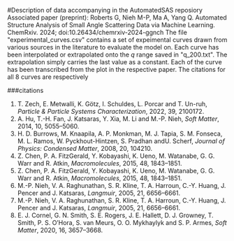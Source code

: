 #Description of data accompanying in the AutomatedSAS reposiory
Associated paper (preprint): Roberts G, Nieh M-P, Ma A, Yang Q. Automated Structure Analysis of Small Angle Scattering Data via Machine Learning. ChemRxiv. 2024; doi:10.26434/chemrxiv-2024-ggnch
The file "experimental_curves.csv" contains a set of expeimental curves drawn from various sources in the literature to evaluate the model on.
Each curve has been interpolated or extrapolated onto the *q* range saved in "q_200.txt". The extrapolation simply carries the last value as a constant.
Each of the curve has been transcribed from the plot in the respective paper.
The citations for all 8 curves are respectively

###citations
1. T. Zech, E. Metwalli, K. Götz, I. Schuldes, L. Porcar and T. Un-ruh, *Particle & Particle Systems Characterization*, 2022, 39, 2100172.  
2. A. Hu, T.-H. Fan, J. Katsaras, Y. Xia, M. Li and M.-P. Nieh, *Soft Matter*, 2014, 10, 5055–5060.  
3. H. D. Burrows, M. Knaapila, A. P. Monkman, M. J. Tapia, S. M. Fonseca, M. L. Ramos, W. Pyckhout-Hintzen, S. Pradhan andU. Scherf, *Journal of Physics: Condensed Matter*, 2008, 20, 104210.
4. Z. Chen, P. A. FitzGerald, Y. Kobayashi, K. Ueno, M. Watanabe, G. G. Warr and R. Atkin, *Macromolecules*, 2015, 48, 1843–1851.
5. Z. Chen, P. A. FitzGerald, Y. Kobayashi, K. Ueno, M. Watanabe, G. G. Warr and R. Atkin, *Macromolecules*, 2015, 48, 1843–1851.
6. M.-P. Nieh, V. A. Raghunathan, S. R. Kline, T. A. Harroun, C.-Y. Huang, J. Pencer and J. Katsaras, *Langmuir*, 2005, 21, 6656–6661.
7. M.-P. Nieh, V. A. Raghunathan, S. R. Kline, T. A. Harroun, C.-Y. Huang, J. Pencer and J. Katsaras, *Langmuir*, 2005, 21, 6656–6661.
8. E. J. Cornel, G. N. Smith, S. E. Rogers, J. E. Hallett, D. J. Growney, T. Smith, P. S. O’Hora, S. van Meurs, O. O. Mykhaylyk and S. P. Armes, *Soft Matter*, 2020, 16, 3657–3668.

